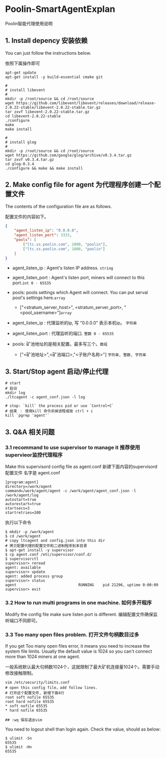 # Poolin-SmartAgentExplan
Poolin智能代理使用说明

## 1. Install depency 安装依赖

You can just follow the instructions below.

依照下属操作即可

```shell
apt-get update
apt-get install -y build-essential cmake git

#
# install libevent
#
mkdir -p /root/source && cd /root/source
wget https://github.com/libevent/libevent/releases/download/release-2.0.22-stable/libevent-2.0.22-stable.tar.gz
tar zxvf libevent-2.0.22-stable.tar.gz
cd libevent-2.0.22-stable
./configure
make
make install

#
# install glog
#
mkdir -p /root/source && cd /root/source
wget https://github.com/google/glog/archive/v0.3.4.tar.gz
tar zxvf v0.3.4.tar.gz
cd glog-0.3.4
./configure && make && make install
```

## 2. Make config file for agent 为代理程序创建一个配置文件

The contents of the configuration file are as follows.

配置文件的内容如下。


```json
{
    "agent_listen_ip": "0.0.0.0",
    "agent_listen_port": 3333,
    "pools": [
        ["ltc.ss.poolin.com", 1800, "poolin"],
        ["ltc.ss.poolin.com", 1800, "poolin"]
    ]
}
```

- agent_listen_ip :  Agent's listen IP address. `string`
- agent_listen_port : Agent's listen port, miners will connect to this port.`int 0 - 65535`
- pools: pools settings which Agent will connect. You can put serval pool's settings here.`array`
  - ["<stratum_server_host>", <stratum_server_port>, "<pool_username>"]`array`
  
- agent_listen_ip : 代理监听的ip, 写 “0.0.0.0” 表示本机ip。 `字符串`
- agent_listen_port : 代理监听的端口. `整数 0 - 65535`
- pools: 矿池地址的是相关配置。最多写三个。`数组`
  - ["<矿池地址>",<矿池端口>,"<子账户名称>"] `字符串, 整数, 字符串`
  
## 3. Start/Stop agent 启动/停止代理

```shell
# start
# 启动
mkdir log
./ltcagent -c agent_conf.json -l log

# stop: `kill` the process pid or use `Control+C`
# 结束 ： 使用kill 命令杀掉进程或按 ctrl + c
kill `pgrep 'agent'`
```

## 3. Q&A 相关问题

### 3.1  recommand to use supervisor to manage it 推荐使用supervieor监控代理程序

Make this supervisord config file as agent.conf
新建下面内容的supervisord 配置文件 名字是 agent.conf

```
[program:agent]
directory=/work/agent
command=/work/agent/agent -c /work/agent/agent_conf.json -l /work/agent/log
autostart=true
autorestart=true
startsecs=3
startretries=100
```

执行以下命令

```shell
$ mkdir -p /work/agent
$ cd /work/agent
# copy ltcagent and config.json into this dir
# 拷贝配置代理的配置文件和二进制程序到本目录
$ apt-get install -y supervisor
$ cp agent.conf /etc/supervisor/conf.d/
$ supervisorctl
supervisor> reread
agent: available
supervisor> update
agent: added process group
supervisor> status
agent                            RUNNING    pid 21296, uptime 0:00:09
supervisor> exit
```

### 3.2 How to run multi programs in one machine. 如何多开程序 
Modify the config file make sure listen port is different.
编辑配置文件确保监听端口不同即可。

### 3.3 Too many open files problem. 打开文件句柄数目过多
If you get Too many open files error, it means you need to increase the system file limits. Usually the default value is 1024 so you can't connect more than 1024 miners at one agent.

一般系统默认最大句柄数1024个，这就限制了最大矿机连接量1024个。需要手动修改接触限制。

```vi
vim /etc/security/limits.conf
# open this config file，add follow lines.
# 打开这个配置文件, 新增下面4行
root soft nofile 65535
root hard nofile 65535
* soft nofile 65535
* hard nofile 65535

## :wq 保存退出vim
```

You need to logout shell than login again. Check the value, should as below:
```
$ ulimit -Sn
65535
$ ulimit -Hn
65535
```


